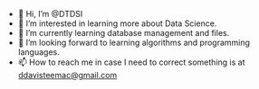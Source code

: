 - 👋 Hi, I’m @DTDSI
- 👀 I’m interested in learning more about Data Science.
- 🌱 I’m currently learning database management and files.
- 💞️ I’m looking forward to learning algorithms and programming languages.
- 📫 How to reach me in case I need to correct something is at ddavisteemac@gmail.com

<!---
DTDSI/DTDSI is a ✨ special ✨ repository because its `README.md` (this file) appears on your GitHub profile.
You can click the Preview link to take a look at your changes.
--->
